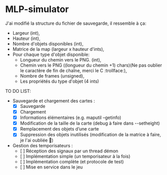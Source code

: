 # MLP-simulator

J'ai modifié la structure du fichier de sauvegarde, il ressemble à ça:
- Largeur (int),
- Hauteur (int),
- Nombre d'objets disponibles (int),
- Matrice de la map (largeur x hauteur d'ints),
- Pour chaque type d'objet disponible:
  - Longueur du chemin vers le PNG. (int),
  - Chemin vers le PNG ((longueur du chemin +1) chars)(Ne pas oublier le caractère de fin de chaîne, merci le C :trollface:),
  - Nombre de frames (unsigned),
  - Les propriétés du type d'objet (4 ints)

TO DO LIST:
- Sauvegarde et chargement des cartes :
  - [x] Sauvegarde
  - [x] Chargement
  - [x] Informations élémentaires (e.g. maputil –getinfo)
  - [x] Modification de la taille de la carte (debug à faire dans --setheight)
  - [x] Remplacement des objets d’une carte
  - [x] Suppression des objets inutilisés (modification de la matrice à faire, je l'ai oubliée :grimacing:)
- Gestion des temporisateurs :
  - [ ] Réception des signaux par un thread démon
  - [ ] Implémentation simple (un temporisateur à la fois)
  - [ ] Implémentation complète (et protocole de test)
  - [ ] Mise en service dans le jeu
  
